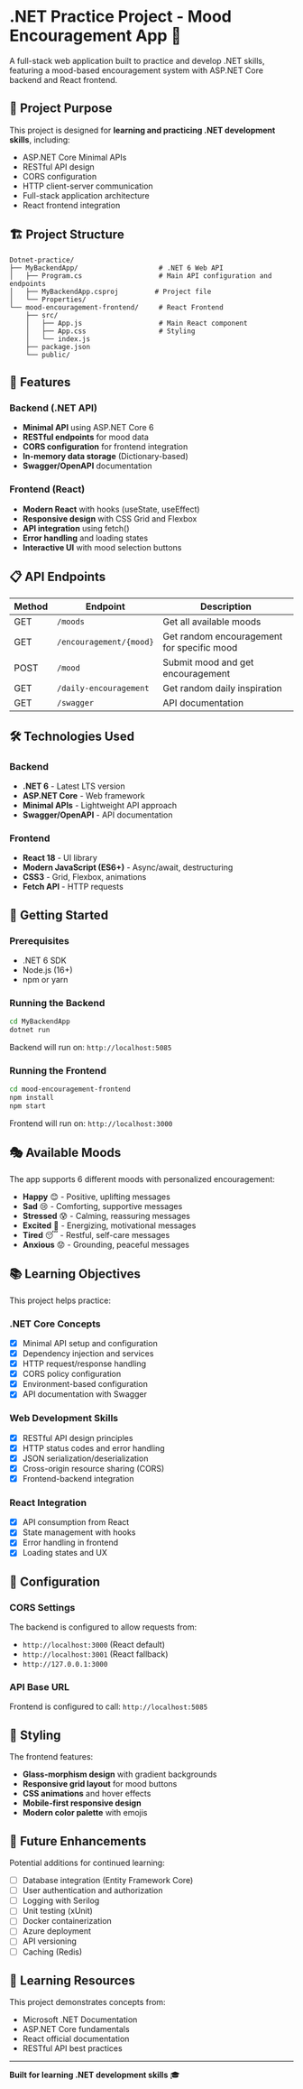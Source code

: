 # .NET Practice Project - Mood Encouragement App 🌟

A full-stack web application built to practice and develop .NET skills, featuring a mood-based encouragement system with ASP.NET Core backend and React frontend.

## 🎯 Project Purpose

This project is designed for **learning and practicing .NET development skills**, including:
- ASP.NET Core Minimal APIs
- RESTful API design
- CORS configuration
- HTTP client-server communication
- Full-stack application architecture
- React frontend integration

## 🏗️ Project Structure

```
Dotnet-practice/
├── MyBackendApp/                    # .NET 6 Web API
│   ├── Program.cs                   # Main API configuration and endpoints
│   ├── MyBackendApp.csproj         # Project file
│   └── Properties/
└── mood-encouragement-frontend/     # React Frontend
    ├── src/
    │   ├── App.js                   # Main React component
    │   ├── App.css                  # Styling
    │   └── index.js
    ├── package.json
    └── public/
```

## 🚀 Features

### Backend (.NET API)
- **Minimal API** using ASP.NET Core 6
- **RESTful endpoints** for mood data
- **CORS configuration** for frontend integration
- **In-memory data storage** (Dictionary-based)
- **Swagger/OpenAPI** documentation

### Frontend (React)
- **Modern React** with hooks (useState, useEffect)
- **Responsive design** with CSS Grid and Flexbox
- **API integration** using fetch()
- **Error handling** and loading states
- **Interactive UI** with mood selection buttons

## 📋 API Endpoints

| Method | Endpoint | Description |
|--------|----------|-------------|
| GET | `/moods` | Get all available moods |
| GET | `/encouragement/{mood}` | Get random encouragement for specific mood |
| POST | `/mood` | Submit mood and get encouragement |
| GET | `/daily-encouragement` | Get random daily inspiration |
| GET | `/swagger` | API documentation |

## 🛠️ Technologies Used

### Backend
- **.NET 6** - Latest LTS version
- **ASP.NET Core** - Web framework
- **Minimal APIs** - Lightweight API approach
- **Swagger/OpenAPI** - API documentation

### Frontend
- **React 18** - UI library
- **Modern JavaScript (ES6+)** - Async/await, destructuring
- **CSS3** - Grid, Flexbox, animations
- **Fetch API** - HTTP requests

## 🚦 Getting Started

### Prerequisites
- .NET 6 SDK
- Node.js (16+)
- npm or yarn

### Running the Backend
```bash
cd MyBackendApp
dotnet run
```
Backend will run on: `http://localhost:5085`

### Running the Frontend
```bash
cd mood-encouragement-frontend
npm install
npm start
```
Frontend will run on: `http://localhost:3000`

## 🎭 Available Moods

The app supports 6 different moods with personalized encouragement:
- **Happy** 😊 - Positive, uplifting messages
- **Sad** 😢 - Comforting, supportive messages
- **Stressed** 😰 - Calming, reassuring messages
- **Excited** 🤩 - Energizing, motivational messages
- **Tired** 😴 - Restful, self-care messages
- **Anxious** 😟 - Grounding, peaceful messages

## 📚 Learning Objectives

This project helps practice:

### .NET Core Concepts
- [x] Minimal API setup and configuration
- [x] Dependency injection and services
- [x] HTTP request/response handling
- [x] CORS policy configuration
- [x] Environment-based configuration
- [x] API documentation with Swagger

### Web Development Skills
- [x] RESTful API design principles
- [x] HTTP status codes and error handling
- [x] JSON serialization/deserialization
- [x] Cross-origin resource sharing (CORS)
- [x] Frontend-backend integration

### React Integration
- [x] API consumption from React
- [x] State management with hooks
- [x] Error handling in frontend
- [x] Loading states and UX

## 🔧 Configuration

### CORS Settings
The backend is configured to allow requests from:
- `http://localhost:3000` (React default)
- `http://localhost:3001` (React fallback)
- `http://127.0.0.1:3000`

### API Base URL
Frontend is configured to call: `http://localhost:5085`

## 🎨 Styling

The frontend features:
- **Glass-morphism design** with gradient backgrounds
- **Responsive grid layout** for mood buttons
- **CSS animations** and hover effects
- **Mobile-first responsive design**
- **Modern color palette** with emojis

## 🚀 Future Enhancements

Potential additions for continued learning:
- [ ] Database integration (Entity Framework Core)
- [ ] User authentication and authorization
- [ ] Logging with Serilog
- [ ] Unit testing (xUnit)
- [ ] Docker containerization
- [ ] Azure deployment
- [ ] API versioning
- [ ] Caching (Redis)

## 📖 Learning Resources

This project demonstrates concepts from:
- Microsoft .NET Documentation
- ASP.NET Core fundamentals
- React official documentation
- RESTful API best practices

---

**Built for learning .NET development skills** 🎓
